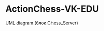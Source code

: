 # ActionChess-VK-EDU

[UML diagram (блок Chess_Server)](https://app.diagrams.net/#G1jsMuV1nMe3QB8e3DnCioKH42HMqMHXCs)
